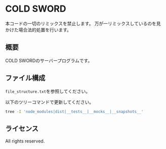 # COLD SWORD
本コードの一切のリミックスを禁止します。
万が一リミックスしているのを見かけた場合法的処置を行います。

## 概要
COLD SWORDのサーバープログラムです。

## ファイル構成

`file_structure.txt`を参照してください。

以下のツリーコマンドで更新してください。
```bash
tree -I 'node_modules|dist|__tests__|__mocks__|__snapshots__'
```

## ライセンス
All rights reserved.
